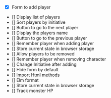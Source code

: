 - [x] Form to add player
- [] Display list of players
- [] Sort players by initiative
- [] Button to go to the next player
- [] Display the players name
- [] Button to go to the previous player
- [] Remember player when adding player
- [] Store current state in browser storage
- [] Allow players to be removed
- [] Remember player when removing character
- [] Change Initiative after adding
- [] Hide form by default
- [] Import Html methods
- [] Elm format
- [] Store current state in browser storage
- [] Track monster HP
